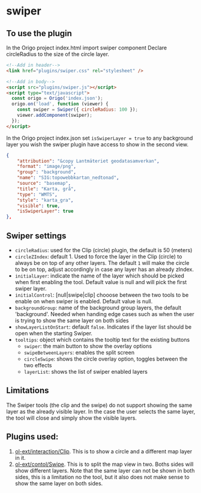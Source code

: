# swiper

## To use the plugin

In the Origo project index.html import swiper component
Declare circleRadius to the size of the circle layer.

```html
<!--Add in header-->
<link href="plugins/swiper.css" rel="stylesheet" />

<!--Add in body-->
<script src="plugins/swiper.js"></script>
<script type="text/javascript">
  const origo = Origo('index.json');
  origo.on('load', function (viewer) {
    const swiper = Swiper({ circleRadius: 100 });
    viewer.addComponent(swiper);
  });
</script>
```

In the Origo project index.json set `isSwiperLayer = true` to any background layer
you wish the swiper plugin have access to show in the second view.

```json
{
    "attribution": "&copy Lantmäteriet geodatasamverkan",
    "format": "image/png",
    "group": "background",
    "name": "SIG:topowebbkartan_nedtonad",
    "source": "basemap",
    "title": "Karta, grå",
    "type": "WMTS",
    "style": "karta_gra",
    "visible": true,
    "isSwiperLayer": true
},
```

## Swiper settings

- `circleRadius`: used for the Clip (circle) plugin, the default is 50 (meters)
- `circleZIndex`: default 1. Used to force the layer in the Clip (circle) to always be on top of any other layers. The default `1` will make the circle to be on top, adjust accordingly in case any layer has an already zIndex.
- `initialLayer`: indicate the name of the layer which should be picked when first enabling the tool. Default value is null and will pick the first swiper layer.
- `initialControl`: [null|swipe|clip] chooose between the two tools to be enable on when swiper is enabled. Default value is null.
- `backgroundGroup`: name of the background group layers, the default 'background'. Needed when handing edge cases such as when the user is trying to show the same layer on both sides
- `showLayerListOnStart`: default `false`. Indicates if the layer list should be open when the starting Swiper.
- `tooltips`: object which contains the tooltip text for the existing buttons
  - `swiper`: the main button to show the overlay options
  - `swipeBetweenLayers`: enables the split screen
  - `circleSwipe`: shows the circle overlay option, toggles between the two effects
  - `layerList`: shows the list of swiper enabled layers

## Limitations

The Swiper tools (the clip and the swipe) do not support showing the same layer as the already visible layer. In the case the user selects the same layer, the tool will close and simply show the visible layers.

## Plugins used:

1. [ol-ext/interaction/Clip](http://viglino.github.io/ol-ext/examples/interaction/map.interaction.clip.html). This is to show a circle and a different map layer in it.
2. [ol-ext/contol/Swipe](http://viglino.github.io/ol-ext/examples/control/map.control.swipe.html). This is to split the map view in two. Boths sides will show different layers. Note that the same layer can not be shown in both sides, this is a limitation no the tool, but it also does not make sense to show the same layer on both sides.

